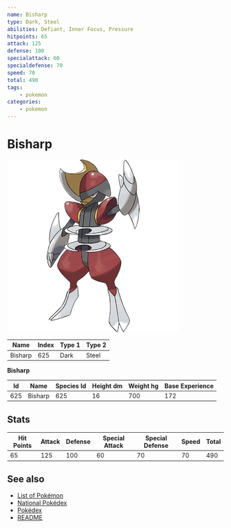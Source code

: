 ```yaml
---
name: Bisharp
type: Dark, Steel
abilities: Defiant, Inner Focus, Pressure
hitpoints: 65
attack: 125
defense: 100
specialattack: 60
specialdefense: 70
speed: 70
total: 490
tags:
    - pokemon
categories:
    - pokemon
---
```


# Bisharp


![Bisharp](images/625.png)

| **Name** | **Index** | **Type 1** | **Type 2** |
|----|----|----|----|
| Bisharp | 625 | Dark | Steel  |

**Bisharp** 




| **Id** | **Name** | **Species Id** | **Height dm** | **Weight hg** | **Base Experience** |
|--------|----------|----------------|------------|------------|---------------------|
| 625 | Bisharp | 625 | 16 | 700 | 172 |



## Stats

| **Hit Points** | **Attack** | **Defense** | **Special Attack** | **Special Defense** | **Speed** | **Total** |
|----------------|------------|-------------|--------------------|---------------------|-----------|-----------|
| 65 | 125 | 100 | 60 | 70 | 70 | 490 |

## See also

- [List of Pokémon](../pokemon.md)
- [National Pokédex](../national_pokedex.md)
- [Pokédex](../pokedex.md)
- [README](../README.md)
